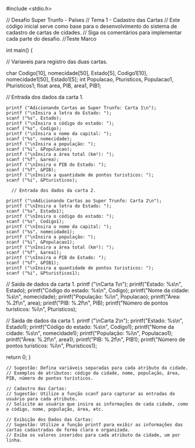 #include <stdio.h>

// Desafio Super Trunfo - Países
// Tema 1 - Cadastro das Cartas
// Este código inicial serve como base para o desenvolvimento do sistema de cadastro de cartas de cidades.
// Siga os comentários para implementar cada parte do desafio.
//Teste Marco

int main() {

// Variaveis para registro das duas cartas.

  char Codigo[10], nomecidade[50], Estado[5], Codigo1[10], nomecidade1[50], Estado1[5];
  int Populacao, Pturisticos, Populacao1, Pturisticos1;
  float area, PIB, area1, PIB1;


  // Entrada dos dados da carta 1.

    printf ("Adicionando Cartas ao Super Trunfo: Carta 1\n");
    printf ("\nInsira a letra do Estado: ");
    scanf ("%s", Estado);
    printf ("\nInsira o código do estado: ");
    scanf ("%s", Codigo);
    printf ("\nInsira o nome da capital: ");
    scanf ("%s", nomecidade);
    printf ("\nInsira a população: ");
    scanf ("%i", &Populacao);
    printf ("\nInsira a área total (km²): ");
    scanf ("%f", &area);
    printf ("\nInsira o PIB do Estado: ");
    scanf ("%f", &PIB);
    printf ("\nInsira a quantidade de pontos turisticos: ");
    scanf ("%i", &Pturisticos);

      // Entrada dos dados da carta 2.

    printf ("\nAdicionando Cartas ao Super Trunfo: Carta 2\n");
    printf ("\nInsira a letra do Estado: ");
    scanf ("%s", Estado1);
    printf ("\nInsira o código do estado: ");
    scanf ("%s", Codigo1);
    printf ("\nInsira o nome da capital: ");
    scanf ("%s", nomecidade1);
    printf ("\nInsira a população: ");
    scanf ("%i", &Populacao1);
    printf ("\nInsira a área total (km²): ");
    scanf ("%f", &area1);
    printf ("\nInsira o PIB do Estado: ");
    scanf ("%f", &PIB1);
    printf ("\nInsira a quantidade de pontos turisticos: ");
    scanf ("%i", &Pturisticos1);

// Saida de dados da carta 1.
    printf ("\nCarta 1\n");
    printf("Estado: %s\n", Estado);
    printf("Código do estado: %s\n", Codigo);
    printf("Nome da cidade: %s\n", nomecidade);
    printf("População: %i\n", Populacao); 
    printf("Área: %.2f\n", area);
    printf("PIB: %.2f\n", PIB);
    printf("Número de pontos turísticos: %i\n", Pturisticos);

  // Saida de dados da carta 1.
    printf ("\nCarta 2\n");
    printf("Estado: %s\n", Estado1);
    printf("Código do estado: %s\n", Codigo1);
    printf("Nome da cidade: %s\n", nomecidade1);
    printf("População: %i\n", Populacao1); 
    printf("Área: %.2f\n", area1);
    printf("PIB: %.2f\n", PIB1);
    printf("Número de pontos turísticos: %i\n", Pturisticos1);
  

return 0;
}
    
    // Sugestão: Defina variáveis separadas para cada atributo da cidade.
    // Exemplos de atributos: código da cidade, nome, população, área, PIB, número de pontos turísticos.
    
    // Cadastro das Cartas:
    // Sugestão: Utilize a função scanf para capturar as entradas do usuário para cada atributo.
    // Solicite ao usuário que insira as informações de cada cidade, como o código, nome, população, área, etc.
    
    // Exibição dos Dados das Cartas:
    // Sugestão: Utilize a função printf para exibir as informações das cartas cadastradas de forma clara e organizada.
    // Exiba os valores inseridos para cada atributo da cidade, um por linha.

